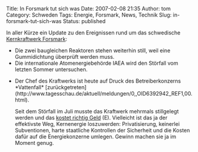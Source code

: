 Title: In Forsmark tut sich was
Date: 2007-02-08 21:35
Author: tom
Category: Schweden
Tags: Energie, Forsmark, News, Technik
Slug: in-forsmark-tut-sich-was
Status: published

In aller Kürze ein Update zu den Ereignissen rund um das schwedische
[Kernkraftwerk Forsmark](http://www.fiket.de/tag/forsmark):

-   Die zwei baugleichen Reaktoren stehen weiterhin still, weil eine
    Gummidichtung überprüft werden muss.
-   Die internationale Atomenergiebehörde IAEA wird den Störfall vom
    letzten Sommer untersuchen.

<ul>
<li>
Der Chef des Kraftwerks ist heute auf Druck des Betreiberkonzerns
*Vattenfall*
[zurückgetreten](http://www.tagesschau.de/aktuell/meldungen/0,,OID6392942_REF1,00.html).

Seit dem Störfall im Juli musste das Kraftwerk mehrmals stillgelegt
werden und das [kostet richtig
Geld](http://www.thelocal.se/6347/20070208/) (E). Vielleicht ist das ja
der effektivste Weg, Kernenergie loszuwerden: Privatisierung, keinerlei
Subventionen, harte staatliche Kontrollen der Sicherheit und die Kosten
dafür auf die Energiekonzerne umlegen. Gewinn machen sie ja im Moment
genug.

